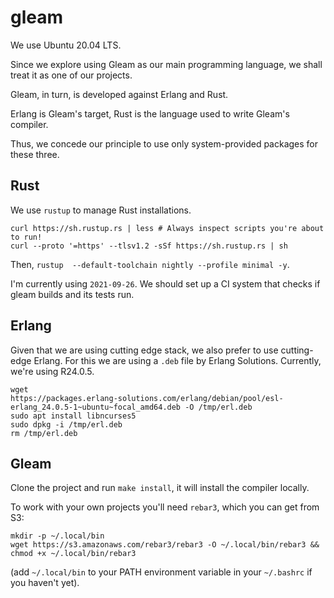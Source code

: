 gleam
===

We use Ubuntu 20.04 LTS.

Since we explore using Gleam as our main programming language, we shall treat it as one of our projects.

Gleam, in turn, is developed against Erlang and Rust.

Erlang is Gleam's target, Rust is the language used to write Gleam's compiler.

Thus, we concede our principle to use only system-provided packages for these three.

## Rust

We use `rustup` to manage Rust installations.

```
curl https://sh.rustup.rs | less # Always inspect scripts you're about to run!
curl --proto '=https' --tlsv1.2 -sSf https://sh.rustup.rs | sh
```

Then, `rustup  --default-toolchain nightly --profile minimal -y`.

I'm currently using `2021-09-26`. We should set up a CI system that checks if gleam builds and its tests run.

## Erlang

Given that we are using cutting edge stack, we also prefer to use cutting-edge Erlang. For this we are using a `.deb` file by Erlang Solutions. Currently, we're using R24.0.5.

```
wget
https://packages.erlang-solutions.com/erlang/debian/pool/esl-erlang_24.0.5-1~ubuntu~focal_amd64.deb -O /tmp/erl.deb
sudo apt install libncurses5
sudo dpkg -i /tmp/erl.deb
rm /tmp/erl.deb
```

## Gleam

Clone the project and run `make install`, it will install the compiler locally.

To work with your own projects you'll need `rebar3`, which you can get
from S3:

```
mkdir -p ~/.local/bin
wget https://s3.amazonaws.com/rebar3/rebar3 -O ~/.local/bin/rebar3 && chmod +x ~/.local/bin/rebar3
```

(add `~/.local/bin` to your PATH environment variable in your `~/.bashrc` if you haven't yet).
